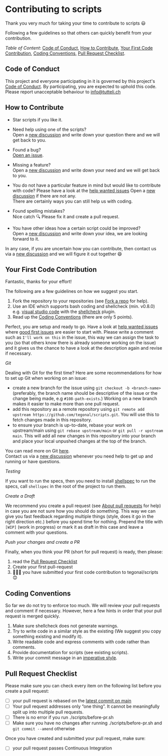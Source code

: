 # Contributing to scripts

Thank you very much for taking your time to contribute to scripts :smiley:

Following a few guidelines so that others can quickly benefit from your contribution.

*Table of Content*: [Code of Conduct](#code-of-conduct), [How to Contribute](#how-to-contribute), 
[Your First Code Contribution](#your-first-code-contribution), [Coding Conventions](#coding-conventions),
[Pull Request Checklist](#pull-request-checklist).

## Code of Conduct
This project and everyone participating in it is governed by this project's 
[Code of Conduct](https://github.com/tegonal/scripts/tree/main/.github/CODE_OF_CONDUCT.md). 
By participating, you are expected to uphold this code. Please report unacceptable behaviour to info@tutteli.ch

## How to Contribute
- Star scripts if you like it.

- Need help using one of the scripts?  
  Open a [new discussion](https://github.com/tegonal/scripts/discussions/new?category=q-a) 
  and write down your question there and we will get back to you.
  
- Found a bug?  
  [Open an issue](https://github.com/tegonal/scripts/issues/new?template=bug_report.md).
  
- Missing a feature?  
  Open a [new discussion](https://github.com/tegonal/scripts/discussions/new?category=ideas)
  and write down your need and we will get back to you.
  
- You do not have a particular feature in mind but would like to contribute with code?
  Please have a look at the [help wanted issues](https://github.com/tegonal/scripts/issues?q=is%3Aissue+is%3Aopen+label%3A%22help+wanted%22)
  Open a [new discussion](https://github.com/tegonal/scripts/discussions/new?category=contributor-q-a) if there are not any.  
  There are certainly ways you can still help us with coding.  

- Found spelling mistakes?  
  Nice catch :mag: Please fix it and create a pull request.
  
- You have other ideas how a certain script could be improved?   
  Open a [new discussion](https://github.com/tegonal/scripts/discussions/new?category=ideas)
  and write down your idea, we are looking forward to it.

In any case, if you are uncertain how you can contribute, then contact us via a 
[new discussion](https://github.com/tegonal/scripts/discussions/new?category=contributor-q-a)
and we will figure it out together :smile:

## Your First Code Contribution
Fantastic, thanks for your effort! 
 
The following are a few guidelines on how we suggest you start.
 
1. Fork the repository to your repositories (see [Fork a repo](https://help.github.com/en/articles/fork-a-repo) for help). 
2. Use an IDE which supports bash coding and shellcheck (min. v0.8.0)
   e.g. [visual studio code](https://code.visualstudio.com) with the [shellcheck](https://marketplace.visualstudio.com/items?itemName=timonwong.shellcheck) plugin.
3. Read up the [Coding Conventions](#coding-conventions) (there are only 5 points).

Perfect, you are setup and ready to go. 
Have a look at [help wanted issues](https://github.com/tegonal/scripts/issues?q=is%3Aissue+is%3Aopen+label%3A%22help+wanted%22)
where [good first issues](https://github.com/tegonal/scripts/issues?q=is%3Aissue+is%3Aopen+label%3A%22good+first+issue%22)
are easier to start with.
Please write a comment such as `I'll work on this` in the issue,
this way we can assign the task to you (so that others know there is already someone working on the issue)
and it gives us the chance to have a look at the description again and revise if necessary.

<a name="git"></a>
*Git*  

Dealing with Git for the first time? Here are some recommendations for how to set up Git when working on an issue: 
- create a new branch for the issue using `git checkout -b <branch-name>` (preferably, the branch name
  should be descriptive of the issue or the change being made, e.g `#108-path-exists`.) Working
  on a new branch makes it easier to make more than one pull request.
- add this repository as a remote repository using
 `git remote add upstream https://github.com/tegonal/scripts.git`. You will use this to
  fetch changes made in this repository.
- to ensure your branch is up-to-date, rebase your work on
  upstream/main using `git rebase upstream/main` or `git pull -r upstream main`.
  This will add all new changes in this repository into your branch and place your
  local unpushed changes at the top of the branch.

You can read more on Git [here](https://git-scm.com/book/).  
Contact us via a [new discussion](https://github.com/tegonal/scripts/discussions/new?category=contributor-q-a)
whenever you need help to get up and running or have questions.

<a name="testing"></a>
*Testing*

If you want to run the specs, then you need to install [shellspec](https://github.com/shellspec/shellspec#installation)
to run the specs, call `shellspec` in the root of the project to run them.

*Create a Draft*

We recommend you create a pull request (see [About pull requests](https://help.github.com/en/articles/about-pull-requests) for help)
in case you are not sure how you should do something. 
This way we can give you fast feedback regarding multiple things (style, does it go in the right direction etc.) before you spend time for nothing.
Prepend the title with `[WIP]` (work in progress) or mark it as draft in this case and leave a comment with your questions.

*Push your changes and create a PR*

Finally, when you think your PR (short for pull request) is ready, then please:

1. read the [Pull Request Checklist](#pull-request-checklist) 
2. Create your first pull-request
3. 👏👏👏 you have submitted your first code contribution to tegonal/scripts 😊

## Coding Conventions
So far we do not try to enforce too much. We will review your pull requests and comment if necessary.
However, here a few hints in order that your pull request is merged quickly.
1. Make sure shellcheck does not generate warnings.
2. Try to write code in a similar style as the existing 
   (We suggest you copy something existing and modify it).
3. Write readable code and express comments with code rather than comments.
4. Provide documentation for scripts (see existing scripts).
5. Write your commit message in an [imperative style](https://chris.beams.io/posts/git-commit/).     

## Pull Request Checklist
Please make sure you can check every item on the following list before you create a pull request:  
- [ ] your pull request is rebased on the [latest commit on main](https://github.com/tegonal/scripts/commits/main)
- [ ] Your pull request addresses only “one thing”. It cannot be meaningfully split up into multiple pull requests.
- [ ] There is no error if you run ./scripts/before-pr.sh
- [ ] Make sure you have no changes after running ./scripts/before-pr.sh and `git commit --amend` otherwise
     
Once you have created and submitted your pull request, make sure:
- [ ] your pull request passes Continuous Integration
